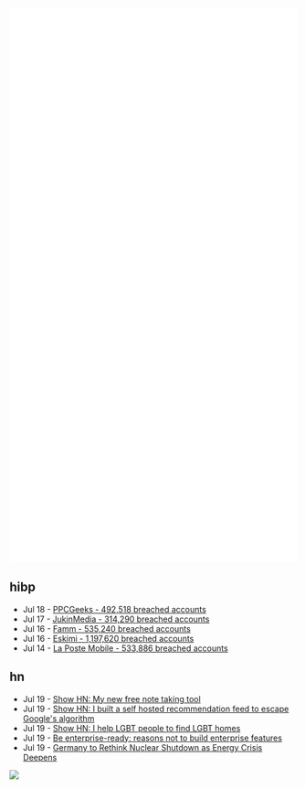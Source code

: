 ![Metrics](https://raw.githubusercontent.com/phixion/phixion/master/metrics.svg)

## hibp

<!--
for https://github.com/phixion/phixion/blob/main/.github/workflows/feeds.yml
-->
<!--START_SECTION:haveibeenpwnd-->
- Jul 18 - [PPCGeeks - 492,518 breached accounts](https://haveibeenpwned.com/PwnedWebsites#PPCGeeks)
- Jul 17 - [JukinMedia - 314,290 breached accounts](https://haveibeenpwned.com/PwnedWebsites#JukinMedia)
- Jul 16 - [Famm - 535,240 breached accounts](https://haveibeenpwned.com/PwnedWebsites#Famm)
- Jul 16 - [Eskimi - 1,197,620 breached accounts](https://haveibeenpwned.com/PwnedWebsites#Eskimi)
- Jul 14 - [La Poste Mobile - 533,886 breached accounts](https://haveibeenpwned.com/PwnedWebsites#LaPosteMobile)
<!--END_SECTION:haveibeenpwnd-->

## hn

<!--
for https://github.com/phixion/phixion/blob/main/.github/workflows/feeds.yml
-->
<!--START_SECTION:hn-->
- Jul 19 - [Show HN: My new free note taking tool](https://news.ycombinator.com/item?id=32152935)
- Jul 19 - [Show HN: I built a self hosted recommendation feed to escape Google's algorithm](https://github.com/jawerty/myAlgorithm)
- Jul 19 - [Show HN: I help LGBT people to find LGBT homes](https://mygayflatmate.com/)
- Jul 19 - [Be enterprise-ready: reasons not to build enterprise features](https://boxyhq.com/blog/three-reasons-not-to-build-enterprise-features)
- Jul 19 - [Germany to Rethink Nuclear Shutdown as Energy Crisis Deepens](https://climatechangedispatch.com/germany-to-rethink-nuclear-shutdown-as-energy-crisis-deepens/)
<!--END_SECTION:hn-->

<!--
for https://yhype.me
-->
![](https://hit.yhype.me/github/profile?user_id=13013670)
